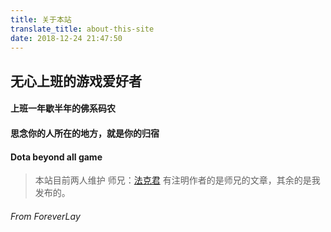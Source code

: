 ```yaml
---
title: 关于本站
translate_title: about-this-site
date: 2018-12-24 21:47:50
---
```


无心上班的游戏爱好者
--

#### 上班一年歇半年的佛系码农

#### 思念你的人所在的地方，就是你的归宿

#### Dota beyond all game

> 本站目前两人维护
> 师兄：[法克君](https://www.jianshu.com/u/10202a801ac6)
> 有注明作者的是师兄的文章，其余的是我发布的。

###### From ForeverLay